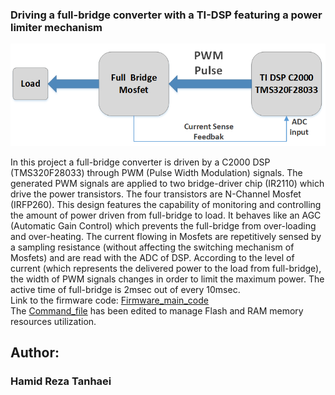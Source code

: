 ﻿### Driving a full-bridge converter with a TI-DSP featuring a power limiter mechanism


![](Extras/fullbridge.png)

In this project a full-bridge converter is driven by a C2000 DSP (TMS320F28033) through PWM (Pulse Width Modulation) signals. The generated PWM signals are applied to two bridge-driver chip (IR2110) which drive the power transistors. The four transistors are N-Channel Mosfet (IRFP260). This design features the capability of monitoring and controlling the amount of power driven from full-bridge to load. It behaves like an AGC (Automatic Gain Control) which prevents the full-bridge from over-loading and over-heating. The current flowing in Mosfets are repetitively sensed by a sampling resistance (without affecting the switching mechanism of Mosfets) and are read with the ADC of DSP. According to the level of current (which represents the delivered power to the load from full-bridge), the width of PWM signals changes in order to limit the maximum power. The active time of full-bridge is 2msec out of every 10msec. \
Link to the firmware code: [Firmware_main_code](DSP_Workspace/DSP_PWM_FullBridge/main.c) <br/>
The [Command_file](DSP_Workspace/DSP_PWM_FullBridge/F28033.cmd) has been edited to manage Flash and RAM memory resources utilization.<br/>

## Author:
### Hamid Reza Tanhaei